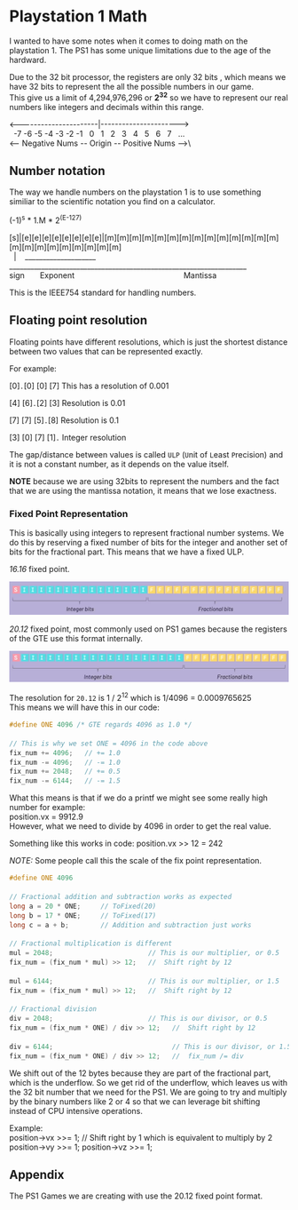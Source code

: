 # Playstation 1 Math

I wanted to have some notes when it comes to doing math on the playstation 1.  The PS1 has some unique limitations due to the age of the hardward.

Due to the 32 bit processor, the registers are only 32 bits , which means we have 32 bits to represent the all the possible numbers in our game.\
This give us a limit of 4,294,976,296 or __2<sup>32</sup>__ so we have to represent our real numbers like integers and decimals within this range.

<----------------------|---------------------->\
&nbsp;
-7 -6 -5 -4 -3 -2 -1
&nbsp;
0 &nbsp;
1 &nbsp;
2 &nbsp;
3 &nbsp;
4 &nbsp;
5 &nbsp;
6 &nbsp;
7 &nbsp; ...\
<-- Negative Nums -- Origin -- Positive Nums -->\

## Number notation

The way we handle numbers on the playstation 1 is to use something similiar to the scientific notation you find on a calculator.

(-1)<sup>s</sup> * 1.M * 2<sup>(E-127)</sup>

[s]|[e][e][e][e][e][e][e][e]|[m][m][m][m][m][m][m][m][m][m][m][m][m][m][m][m][m][m][m][m][m][m][m]\
&nbsp;
| &nbsp;&nbsp; ____________________ &nbsp;&nbsp;&nbsp;&nbsp;&nbsp; ___________________________________________________________________\
sign
&nbsp;&nbsp;&nbsp;&nbsp;&nbsp; Exponent
&nbsp;&nbsp;&nbsp;&nbsp;&nbsp;&nbsp;&nbsp;&nbsp;&nbsp;&nbsp;
&nbsp;&nbsp;&nbsp;&nbsp;&nbsp;&nbsp;&nbsp;&nbsp;&nbsp;&nbsp;
&nbsp;&nbsp;&nbsp;&nbsp;&nbsp;&nbsp;&nbsp;&nbsp;&nbsp;&nbsp;
&nbsp;&nbsp;&nbsp;&nbsp;&nbsp;&nbsp;&nbsp;&nbsp;&nbsp;&nbsp;
&nbsp;&nbsp;&nbsp;&nbsp;&nbsp;Mantissa

This is the IEEE754 standard for handling numbers.

## Floating point resolution

Floating points have different resolutions, which is just the shortest distance between two values that can be represented exactly.

For example:

[0]`.`[0] [0] [7]  This has a resolution of 0.001

[4] [6]`.`[2] [3]  Resolution is 0.01

[7] [7] [5]`.`[8]  Resolution is 0.1

[3] [0] [7] [1]`.`  Integer resolution

The gap/distance between values is called `ULP` (`U`nit of `L`east `P`recision) and it is not a constant number, as it depends on the value itself.

**NOTE** because we are using 32bits to represent the numbers and the fact that we are using the mantissa notation, it means that we lose exactness.

### Fixed Point Representation

This is basically using integers to represent fractional number systems.  We do this by reserving a fixed number of bits for the integer and another set of bits for the fractional part.
This means that we have a fixed ULP.

*16.16* fixed point.

![Fixed Point Representation](images/fixedpointrep.png)

*20.12* fixed point, most commonly used on PS1 games because the registers of the GTE use this format internally.

![Fixed Point Representation](images/fixedpointrep2.png)

The resolution for `20.12` is 1 / 2<sup>12</sup>  which is 1/4096 = 0.0009765625\
This means we will have this in our code:

```c
#define ONE 4096 /* GTE regards 4096 as 1.0 */

// This is why we set ONE = 4096 in the code above
fix_num += 4096;   // += 1.0
fix_num -= 4096;   // -= 1.0
fix_num += 2048;   // += 0.5
fix_num -= 6144;   // -= 1.5
```

What this means is that if we do a printf we might see some really high number for example:\
position.vx = 9912.9\
However, what we need to divide by 4096 in order to get the real value.

Something like this works in code:  position.vx >> 12 = 242

*NOTE:* Some people call this the scale of the fix point representation.

```c
#define ONE 4096

// Fractional addition and subtraction works as expected
long a = 20 * ONE;     // ToFixed(20)
long b = 17 * ONE;     // ToFixed(17)
long c = a + b;        // Addition and subtraction just works

// Fractional multiplication is different
mul = 2048;                        // This is our multiplier, or 0.5
fix_num = (fix_num * mul) >> 12;   //  Shift right by 12

mul = 6144;                        // This is our multiplier, or 1.5
fix_num = (fix_num * mul) >> 12;   //  Shift right by 12

// Fractional division
div = 2048;                        // This is our divisor, or 0.5
fix_num = (fix_num * ONE) / div >> 12;   //  Shift right by 12

div = 6144;                              // This is our divisor, or 1.5
fix_num = (fix_num * ONE) / div >> 12;   //  fix_num /= div
```

We shift out of the 12 bytes because they are part of the fractional part, which is the underflow.  So we get rid of the underflow, which leaves us with the 32 bit number that we need for the PS1.
We are going to try and multiply by the binary numbers like 2 or 4 so that we can leverage bit shifting instead of CPU intensive operations.

Example:\
position->vx >>= 1;  // Shift right by 1 which is equivalent to multiply by 2
position->vy >>= 1;
position->vz >>= 1;

## Appendix

The PS1 Games we are creating with use the 20.12 fixed point format.